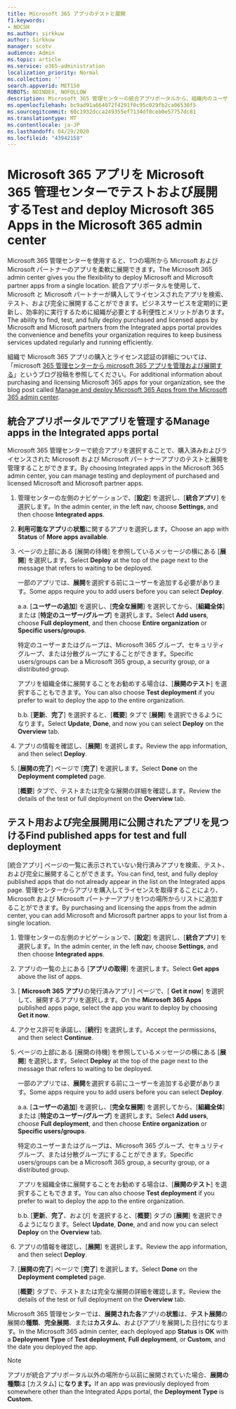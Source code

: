 ```yaml
---
title: Microsoft 365 アプリのテストと展開
f1.keywords:
- NOCSH
ms.author: sirkkuw
author: Sirkkuw
manager: scotv
audience: Admin
ms.topic: article
ms.service: o365-administration
localization_priority: Normal
ms.collection: ''
search.appverid: MET150
ROBOTS: NOINDEX, NOFOLLOW
description: Microsoft 365 管理センターの統合アプリポータルから、組織内のユーザーおよびグループに対して Microsoft および Microsoft パートナーアプリを検索、テスト、および展開します。
ms.openlocfilehash: bc9ad91a664072f4291f0c95c029fb2ca06530f5
ms.sourcegitcommit: 60c1932dcca249355ef7134df0ceb0e57757dc81
ms.translationtype: MT
ms.contentlocale: ja-JP
ms.lasthandoff: 04/29/2020
ms.locfileid: "43942158"
---
```

# <a name="test-and-deploy-microsoft-365-apps-in-the-microsoft-365-admin-center"></a><span data-ttu-id="4a433-103">Microsoft 365 アプリを Microsoft 365 管理センターでテストおよび展開する</span><span class="sxs-lookup"><span data-stu-id="4a433-103">Test and deploy Microsoft 365 Apps in the Microsoft 365 admin center</span></span>

<span data-ttu-id="4a433-104">Microsoft 365 管理センターを使用すると、1つの場所から Microsoft および Microsoft パートナーのアプリを柔軟に展開できます。</span><span class="sxs-lookup"><span data-stu-id="4a433-104">The Microsoft 365 admin center gives you the flexibility to deploy Microsoft and Microsoft partner apps from a single location.</span></span> <span data-ttu-id="4a433-105">統合アプリポータルを使用して、Microsoft と Microsoft パートナーが購入してライセンスされたアプリを検索、テスト、および完全に展開することができます。ビジネスサービスを定期的に更新し、効率的に実行するために組織が必要とする利便性とメリットがあります。</span><span class="sxs-lookup"><span data-stu-id="4a433-105">The ability to find, test, and fully deploy purchased and licensed apps by Microsoft and Microsoft partners from the Integrated apps portal provides the convenience and benefits your organization requires to keep business services updated regularly and running efficiently.</span></span>  

<span data-ttu-id="4a433-106">組織で Microsoft 365 アプリの購入とライセンス認証の詳細については、「microsoft [365 管理センターから microsoft 365 アプリを管理および展開する](https://techcommunity.microsoft.com/t5/microsoft-365-blog/manage-and-deploy-microsoft-365-apps-from-the-microsoft-365/ba-p/1194324)」というブログ投稿を参照してください。</span><span class="sxs-lookup"><span data-stu-id="4a433-106">For additional information about purchasing and licensing Microsoft 365 apps for your organization, see the blog post called [Manage and deploy Microsoft 365 Apps from the Microsoft 365 admin center](https://techcommunity.microsoft.com/t5/microsoft-365-blog/manage-and-deploy-microsoft-365-apps-from-the-microsoft-365/ba-p/1194324).</span></span>
  
## <a name="manage-apps-in-the-integrated-apps-portal"></a><span data-ttu-id="4a433-107">統合アプリポータルでアプリを管理する</span><span class="sxs-lookup"><span data-stu-id="4a433-107">Manage apps in the Integrated apps portal</span></span>

<span data-ttu-id="4a433-108">Microsoft 365 管理センターで統合アプリを選択することで、購入済みおよびライセンスされた Microsoft および Microsoft パートナーアプリのテストと展開を管理することができます。</span><span class="sxs-lookup"><span data-stu-id="4a433-108">By choosing Integrated apps in the Microsoft 365 admin center, you can manage testing and deployment of purchased and licensed Microsoft and Microsoft partner apps.</span></span> 

1. <span data-ttu-id="4a433-109">管理センターの左側のナビゲーションで、[**設定**] を選択し、[**統合アプリ**] を選択します。</span><span class="sxs-lookup"><span data-stu-id="4a433-109">In the admin center, in the left nav, choose **Settings**, and then choose **Integrated apps**.</span></span> 

2. <span data-ttu-id="4a433-110">**利用可能なアプリ**の**状態**に関するアプリを選択します。</span><span class="sxs-lookup"><span data-stu-id="4a433-110">Choose an app with **Status** of **More apps available**.</span></span>

3. <span data-ttu-id="4a433-111">ページの上部にある [展開の待機] を参照しているメッセージの横にある [**展開**] を選択します。</span><span class="sxs-lookup"><span data-stu-id="4a433-111">Select **Deploy** at the top of the page next to the message that refers to waiting to be deployed.</span></span>

    <span data-ttu-id="4a433-112">一部のアプリでは、**展開**を選択する前にユーザーを追加する必要があります。</span><span class="sxs-lookup"><span data-stu-id="4a433-112">Some apps require you to add users before you can select **Deploy**.</span></span>

    <span data-ttu-id="4a433-113">a.</span><span class="sxs-lookup"><span data-stu-id="4a433-113">a.</span></span> <span data-ttu-id="4a433-114">[**ユーザーの追加**] を選択し、[**完全な展開**] を選択してから、[**組織全体**] または [**特定のユーザー/グループ**] を選択します。</span><span class="sxs-lookup"><span data-stu-id="4a433-114">Select **Add users**, choose **Full deployment**, and then choose **Entire organization** or **Specific users/groups**.</span></span>

    <span data-ttu-id="4a433-115">特定のユーザーまたはグループは、Microsoft 365 グループ、セキュリティグループ、または分散グループにすることができます。</span><span class="sxs-lookup"><span data-stu-id="4a433-115">Specific users/groups can be a Microsoft 365 group, a security group, or a distributed group.</span></span>

    <span data-ttu-id="4a433-116">アプリを組織全体に展開することをお勧めする場合は、[**展開のテスト**] を選択することもできます。</span><span class="sxs-lookup"><span data-stu-id="4a433-116">You can also choose **Test deployment** if you prefer to wait to deploy the app to the entire organization.</span></span>

    <span data-ttu-id="4a433-117">b.</span><span class="sxs-lookup"><span data-stu-id="4a433-117">b.</span></span> <span data-ttu-id="4a433-118">[**更新**、**完了**] を選択すると、[**概要**] タブで [**展開**] を選択できるようになります。</span><span class="sxs-lookup"><span data-stu-id="4a433-118">Select **Update**, **Done**, and now you can select **Deploy** on the **Overview** tab.</span></span>  

4. <span data-ttu-id="4a433-119">アプリの情報を確認し、[**展開**] を選択します。</span><span class="sxs-lookup"><span data-stu-id="4a433-119">Review the app information, and then select **Deploy**.</span></span> 

5. <span data-ttu-id="4a433-120">[**展開の完了**] ページで [**完了**] を選択します。</span><span class="sxs-lookup"><span data-stu-id="4a433-120">Select **Done** on the **Deployment completed** page.</span></span> 

    <span data-ttu-id="4a433-121">[**概要**] タブで、テストまたは完全な展開の詳細を確認します。</span><span class="sxs-lookup"><span data-stu-id="4a433-121">Review the details of the test or full deployment on the **Overview** tab.</span></span>

## <a name="find-published-apps-for-test-and-full-deployment"></a><span data-ttu-id="4a433-122">テスト用および完全展開用に公開されたアプリを見つける</span><span class="sxs-lookup"><span data-stu-id="4a433-122">Find published apps for test and full deployment</span></span> 

<span data-ttu-id="4a433-123">[統合アプリ] ページの一覧に表示されていない発行済みアプリを検索、テスト、および完全に展開することができます。</span><span class="sxs-lookup"><span data-stu-id="4a433-123">You can find, test, and fully deploy published apps that do not already appear in the list on the Integrated apps page.</span></span> <span data-ttu-id="4a433-124">管理センターからアプリを購入してライセンスを取得することにより、Microsoft および Microsoft パートナーアプリを1つの場所からリストに追加することができます。</span><span class="sxs-lookup"><span data-stu-id="4a433-124">By purchasing and licensing the apps from the admin center, you can add Microsoft and Microsoft partner apps to your list from a single location.</span></span>

1. <span data-ttu-id="4a433-125">管理センターの左側のナビゲーションで、[**設定**] を選択し、[**統合アプリ**] を選択します。</span><span class="sxs-lookup"><span data-stu-id="4a433-125">In the admin center, in the left nav, choose **Settings**, and then choose **Integrated apps**.</span></span> 

2. <span data-ttu-id="4a433-126">アプリの一覧の上にある [**アプリの取得**] を選択します。</span><span class="sxs-lookup"><span data-stu-id="4a433-126">Select **Get apps** above the list of apps.</span></span>

3. <span data-ttu-id="4a433-127">[ **Microsoft 365 アプリ**の発行済みアプリ] ページで、[ **Get it now**] を選択して、展開するアプリを選択します。</span><span class="sxs-lookup"><span data-stu-id="4a433-127">On the **Microsoft 365 Apps** published apps page, select the app you want to deploy by choosing **Get it now**.</span></span>

4. <span data-ttu-id="4a433-128">アクセス許可を承諾し、[**続行**] を選択します。</span><span class="sxs-lookup"><span data-stu-id="4a433-128">Accept the permissions, and then select **Continue**.</span></span>

5. <span data-ttu-id="4a433-129">ページの上部にある [展開の待機] を参照しているメッセージの横にある [**展開**] を選択します。</span><span class="sxs-lookup"><span data-stu-id="4a433-129">Select **Deploy** at the top of the page next to the message that refers to waiting to be deployed.</span></span>

    <span data-ttu-id="4a433-130">一部のアプリでは、**展開**を選択する前にユーザーを追加する必要があります。</span><span class="sxs-lookup"><span data-stu-id="4a433-130">Some apps require you to add users before you can select **Deploy**.</span></span>

    <span data-ttu-id="4a433-131">a.</span><span class="sxs-lookup"><span data-stu-id="4a433-131">a.</span></span> <span data-ttu-id="4a433-132">[**ユーザーの追加**] を選択し、[**完全な展開**] を選択してから、[**組織全体**] または [**特定のユーザー/グループ**] を選択します。</span><span class="sxs-lookup"><span data-stu-id="4a433-132">Select **Add users**, choose **Full deployment**, and then choose **Entire organization** or **Specific users/groups**.</span></span>

    <span data-ttu-id="4a433-133">特定のユーザーまたはグループは、Microsoft 365 グループ、セキュリティグループ、または分散グループにすることができます。</span><span class="sxs-lookup"><span data-stu-id="4a433-133">Specific users/groups can be a Microsoft 365 group, a security group, or a distributed group.</span></span>

    <span data-ttu-id="4a433-134">アプリを組織全体に展開することをお勧めする場合は、[**展開のテスト**] を選択することもできます。</span><span class="sxs-lookup"><span data-stu-id="4a433-134">You can also choose **Test deployment** if you prefer to wait to deploy the app to the entire organization.</span></span>

    <span data-ttu-id="4a433-135">b.</span><span class="sxs-lookup"><span data-stu-id="4a433-135">b.</span></span> <span data-ttu-id="4a433-136">[**更新**、**完了**、および] を選択すると、[**概要**] タブの [**展開**] を選択できるようになります。</span><span class="sxs-lookup"><span data-stu-id="4a433-136">Select **Update**, **Done**, and and now you can select **Deploy** on the **Overview** tab.</span></span>  

6. <span data-ttu-id="4a433-137">アプリの情報を確認し、[**展開**] を選択します。</span><span class="sxs-lookup"><span data-stu-id="4a433-137">Review the app information, and then select **Deploy**.</span></span> 

7. <span data-ttu-id="4a433-138">[**展開の完了**] ページで [**完了**] を選択します。</span><span class="sxs-lookup"><span data-stu-id="4a433-138">Select **Done** on the **Deployment completed** page.</span></span> 

    <span data-ttu-id="4a433-139">[**概要**] タブで、テストまたは完全な展開の詳細を確認します。</span><span class="sxs-lookup"><span data-stu-id="4a433-139">Review the details of the test or full deployment on the **Overview** tab.</span></span>

<span data-ttu-id="4a433-140">Microsoft 365 管理センターでは、**展開された各**アプリの**状態**は、**テスト展開**の展開の**種類**、**完全展開**、または**カスタム**、およびアプリを展開した日付になります。</span><span class="sxs-lookup"><span data-stu-id="4a433-140">In the Microsoft 365 admin center, each deployed app **Status** is **OK** with a **Deployment Type** of **Test deployment**, **Full deployment**, or **Custom**, and the date you deployed the app.</span></span>

> [!NOTE]
> <span data-ttu-id="4a433-141">アプリが統合アプリポータル以外の場所から以前に展開されていた場合、**展開の種類**は [カスタム] に**なります。**</span><span class="sxs-lookup"><span data-stu-id="4a433-141">If an app was previously deployed from somewhere other than the Integrated Apps portal, the **Deployment Type** is **Custom.**</span></span>
  